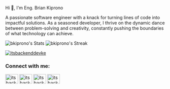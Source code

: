 <p>Hi 👋, I'm Eng. Brian Kiprono</p>
<p>A passionate software engineer with a knack for turning lines of code into impactful solutions. As a seasoned developer, I thrive on the dynamic dance between problem-solving and creativity, constantly pushing the boundaries of what technology can achieve.</p>

![bkiprono's Stats](https://github-readme-stats.vercel.app/api?username=bkiprono&theme=merko&show_icons=true&hide_border=false&count_private=true)
![bkiprono's Streak](https://github-readme-streak-stats.herokuapp.com/?user=bkiprono&theme=merko&hide_border=false)

<p align="left"> <a href="https://twitter.com/itsbackenddevke" target="blank"><img src="https://img.shields.io/twitter/follow/itsbackenddevke?logo=twitter&style=for-the-badge" alt="itsbackenddevke" /></a> </p>

<h3 align="left">Connect with me:</h3>
<p align="left">
<a href="https://twitter.com/itsbackenddevke" target="blank"><img align="center" src="https://raw.githubusercontent.com/rahuldkjain/github-profile-readme-generator/master/src/images/icons/Social/twitter.svg" alt="itsbackenddevke" height="30" width="40" /></a>
<a href="https://linkedin.com/in/itsbackenddevke" target="blank"><img align="center" src="https://raw.githubusercontent.com/rahuldkjain/github-profile-readme-generator/master/src/images/icons/Social/linked-in-alt.svg" alt="itsbackenddevke" height="30" width="40" /></a>
<a href="https://fb.com/itsbackenddevke" target="blank"><img align="center" src="https://raw.githubusercontent.com/rahuldkjain/github-profile-readme-generator/master/src/images/icons/Social/facebook.svg" alt="itsbackenddevke" height="30" width="40" /></a>
<a href="https://instagram.com/itsbackenddevke" target="blank"><img align="center" src="https://raw.githubusercontent.com/rahuldkjain/github-profile-readme-generator/master/src/images/icons/Social/instagram.svg" alt="itsbackenddevke" height="30" width="40" /></a>
</p>

